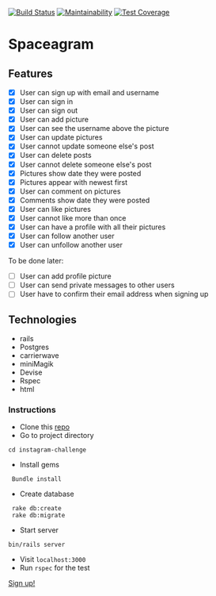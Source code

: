 [![Build Status](https://travis-ci.org/m-rcd/instagram-challenge.svg?branch=master)](https://travis-ci.org/m-rcd/instagram-challenge)
[![Maintainability](https://api.codeclimate.com/v1/badges/a99a88d28ad37a79dbf6/maintainability)](https://codeclimate.com/github/codeclimate/codeclimate/maintainability)
[![Test Coverage](https://api.codeclimate.com/v1/badges/a99a88d28ad37a79dbf6/test_coverage)](https://codeclimate.com/github/codeclimate/codeclimate/test_coverage)
#  Spaceagram


## Features

- [x] User can sign up with email and username
- [x] User can sign in
- [x] User can sign out
- [x] User can add picture
- [X] User can see the username above the picture
- [x] User can update pictures
- [x] User cannot update someone else's post
- [x] User can delete posts
- [x] User cannot delete someone else's post
- [x] Pictures show date they were posted
- [x] Pictures appear with newest first
- [x] User can comment on pictures
- [x] Comments show date they were posted
- [x] User can like pictures
- [x] User cannot like more than once
- [x] User can have a profile with all their pictures
- [x] User can follow another user
- [x] User can unfollow another user

To be done later:
- [ ] User can add profile picture
- [ ] User can send private messages to other users
- [ ] User have to confirm their email address when signing up

## Technologies

- rails
- Postgres
- carrierwave
- miniMagik
- Devise
- Rspec
- html

### Instructions

- Clone this [repo](https://github.com/m-rcd/instagram-challenge)
- Go to project directory
```
cd instagram-challenge
```
- Install gems
 ```
  Bundle install
  ```
- Create database
 ```
  rake db:create
  rake db:migrate
  ```

- Start server
```
bin/rails server
```
- Visit `localhost:3000`
- Run `rspec` for the test


[Sign up!](https://spaceagram.herokuapp.com/)
